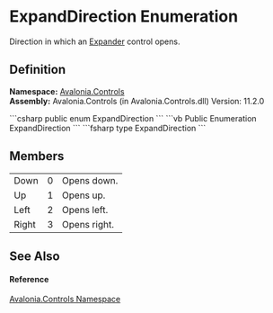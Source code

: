 # ExpandDirection Enumeration


Direction in which an <a href="T_Avalonia_Controls_Expander">Expander</a> control opens.



## Definition
**Namespace:** <a href="N_Avalonia_Controls">Avalonia.Controls</a>  
**Assembly:** Avalonia.Controls (in Avalonia.Controls.dll) Version: 11.2.0

<Tabs groupId="api-code-preview">
<TabItem value="csharp" label="C#">
```csharp
public enum ExpandDirection
```
</TabItem>
<TabItem value="vb" label="VB">
```vb
Public Enumeration ExpandDirection
```
</TabItem>
<TabItem value="fsharp" label="F#">
```fsharp
type ExpandDirection
```
</TabItem>
</Tabs>



## Members
<table>
<tr>
<td>Down</td>
<td>0</td>
<td>Opens down.</td>
</tr>
<tr>
<td>Up</td>
<td>1</td>
<td>Opens up.</td>
</tr>
<tr>
<td>Left</td>
<td>2</td>
<td>Opens left.</td>
</tr>
<tr>
<td>Right</td>
<td>3</td>
<td>Opens right.</td>
</tr>
</table>

## See Also


#### Reference
<a href="N_Avalonia_Controls">Avalonia.Controls Namespace</a>  

